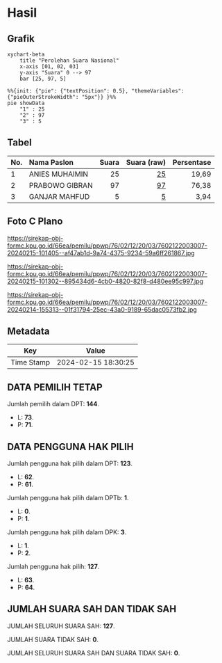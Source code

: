 # Hasil

## Grafik

```mermaid
xychart-beta
    title "Perolehan Suara Nasional"
    x-axis [01, 02, 03]
    y-axis "Suara" 0 --> 97
    bar [25, 97, 5]
```

```mermaid
%%{init: {"pie": {"textPosition": 0.5}, "themeVariables": {"pieOuterStrokeWidth": "5px"}} }%%
pie showData
    "1" : 25
    "2" : 97
    "3" : 5
```

## Tabel

| No. | Nama Paslon    | Suara | Suara (raw) | Persentase |
|:--- |:-------------- | -----:| -----------:| ----------:|
| 1   | ANIES MUHAIMIN | 25    | [25][p-1]   | 19,69      |
| 2   | PRABOWO GIBRAN | 97    | [97][p-2]   | 76,38      |
| 3   | GANJAR MAHFUD  | 5     | [5][p-3]    | 3,94       |


[p-1]: https://github.com/gigit-pemilu/pemilu-2024/blob/main/pilpres/hitung-suara/sub/76-sulawesi-barat/sub/02-mamuju/sub/12-simboro/sub/2003-botteng/sub/007-tps/sub/paslon-1.txt
[p-2]: https://github.com/gigit-pemilu/pemilu-2024/blob/main/pilpres/hitung-suara/sub/76-sulawesi-barat/sub/02-mamuju/sub/12-simboro/sub/2003-botteng/sub/007-tps/sub/paslon-2.txt
[p-3]: https://github.com/gigit-pemilu/pemilu-2024/blob/main/pilpres/hitung-suara/sub/76-sulawesi-barat/sub/02-mamuju/sub/12-simboro/sub/2003-botteng/sub/007-tps/sub/paslon-3.txt

## Foto C Plano

https://sirekap-obj-formc.kpu.go.id/66ea/pemilu/ppwp/76/02/12/20/03/7602122003007-20240215-101405--af47ab1d-9a74-4375-9234-59a6ff261867.jpg

https://sirekap-obj-formc.kpu.go.id/66ea/pemilu/ppwp/76/02/12/20/03/7602122003007-20240215-101302--895434d6-4cb0-4820-82f8-d480ee95c997.jpg

https://sirekap-obj-formc.kpu.go.id/66ea/pemilu/ppwp/76/02/12/20/03/7602122003007-20240214-155313--01f31794-25ec-43a0-9189-65dac0573fb2.jpg


## Metadata

| Key        | Value               |
| ---------- | ------------------- |
| Time Stamp | 2024-02-15 18:30:25 |


## DATA PEMILIH TETAP

Jumlah pemilih dalam DPT: **144**.
 * L: **73**.
 * P: **71**.

## DATA PENGGUNA HAK PILIH

Jumlah pengguna hak pilih dalam DPT: **123**.
 * L: **62**.
 * P: **61**.

Jumlah pengguna hak pilih dalam DPTb: **1**.
 * L: **0**.
 * P: **1**.

Jumlah pengguna hak pilih dalam DPK: **3**.
 * L: **1**.
 * P: **2**.

Jumlah pengguna hak pilih: **127**.
 * L: **63**.
 * P: **64**.

## JUMLAH SUARA SAH DAN TIDAK SAH

JUMLAH SELURUH SUARA SAH: **127**.

JUMLAH SUARA TIDAK SAH: **0**.

JUMLAH SELURUH SUARA SAH DAN SUARA TIDAK SAH: **0**.



